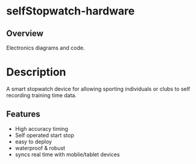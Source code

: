 selfStopwatch-hardware
======================

Overview
--------------

Electronics diagrams and code.


Description
=======

A smart stopwatch device for allowing sporting individuals or clubs to self recording training time data.


Features
-------------

- High accuracy timing
- Self operated start stop
- easy to deploy
- waterproof & robust
- syncs real time with moblie/tablet devices
